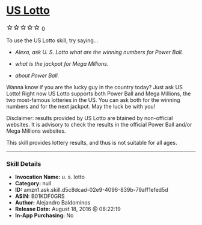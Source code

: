 # [US Lotto](http://alexa.amazon.com/#skills/amzn1.ask.skill.d5c8dcad-02e9-4096-839b-79aff1efed5d)
![0 stars](../../images/ic_star_border_black_18dp_1x.png)![0 stars](../../images/ic_star_border_black_18dp_1x.png)![0 stars](../../images/ic_star_border_black_18dp_1x.png)![0 stars](../../images/ic_star_border_black_18dp_1x.png)![0 stars](../../images/ic_star_border_black_18dp_1x.png) 0

To use the US Lotto skill, try saying...

* *Alexa, ask U. S. Lotto what are the winning numbers for Power Ball.*

* *what is the jackpot for Mega Millions.*

* *about Power Ball.*

Wanna know if you are the lucky guy in the country today? Just ask US Lotto! Right now US Lotto supports both Power Ball and Mega Millions, the two most-famous lotteries in the US. You can ask both for the winning numbers and for the next jackpot. May the luck be with you!

Disclaimer: results provided by US Lotto are btained by non-official websites. It is advisory to check the results in the official Power Ball and/or Mega Millions websites.

This skill provides lottery results, and thus is not suitable for all ages.

***

### Skill Details

* **Invocation Name:** u. s. lotto
* **Category:** null
* **ID:** amzn1.ask.skill.d5c8dcad-02e9-4096-839b-79aff1efed5d
* **ASIN:** B01KDF0GRS
* **Author:** Alejandro Baldominos
* **Release Date:** August 18, 2016 @ 08:22:19
* **In-App Purchasing:** No
